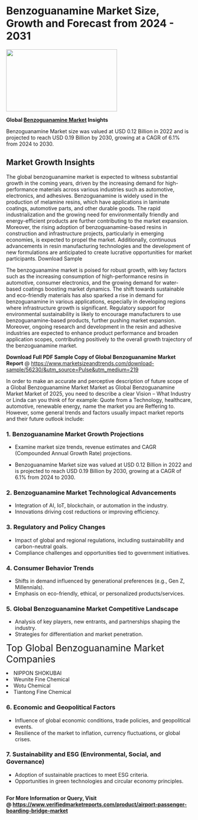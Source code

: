 <H1>Benzoguanamine Market Size, Growth and Forecast from 2024 - 2031</H1><img class="aligncenter size-medium wp-image-584254" src="https://thirdeyenews.in/wp-content/uploads/2024/09/Global-Market-Research-300x168.jpeg" alt="" width="300" height="168" /><p><strong>Global&nbsp;<a href="https://www.marketsizeandtrends.com/download-sample/56230/&amp;utm_source=Pulse&amp;utm_medium=219">Benzoguanamine Market</a> Insights</strong></p><p>Benzoguanamine Market size was valued at USD 0.12 Billion in 2022 and is projected to reach USD 0.19 Billion by 2030, growing at a CAGR of 6.1% from 2024 to 2030.</p><p><h2>Market Growth Insights</h2> <p>The global benzoguanamine market is expected to witness substantial growth in the coming years, driven by the increasing demand for high-performance materials across various industries such as automotive, electronics, and adhesives. Benzoguanamine is widely used in the production of melamine resins, which have applications in laminate coatings, automotive parts, and other durable goods. The rapid industrialization and the growing need for environmentally friendly and energy-efficient products are further contributing to the market expansion. Moreover, the rising adoption of benzoguanamine-based resins in construction and infrastructure projects, particularly in emerging economies, is expected to propel the market. Additionally, continuous advancements in resin manufacturing technologies and the development of new formulations are anticipated to create lucrative opportunities for market participants. Download Sample </p> <p>The benzoguanamine market is poised for robust growth, with key factors such as the increasing consumption of high-performance resins in automotive, consumer electronics, and the growing demand for water-based coatings boosting market dynamics. The shift towards sustainable and eco-friendly materials has also sparked a rise in demand for benzoguanamine in various applications, especially in developing regions where infrastructure growth is significant. Regulatory support for environmental sustainability is likely to encourage manufacturers to use benzoguanamine-based products, further pushing market expansion. Moreover, ongoing research and development in the resin and adhesive industries are expected to enhance product performance and broaden application scopes, contributing positively to the overall growth trajectory of the benzoguanamine market. </p><p><span class=""><strong>Download Full PDF Sample Copy of Global Benzoguanamine Market Report</strong> @ <a href="https://www.marketsizeandtrends.com/download-sample/56230/&amp;utm_source=Pulse&amp;utm_medium=219" target="_blank">https://www.marketsizeandtrends.com/download-sample/56230/&amp;utm_source=Pulse&amp;utm_medium=219</a></span></p><p>In order to make an accurate and perceptive description of future scope of a Global&nbsp;Benzoguanamine Market Market as Global&nbsp;Benzoguanamine Market Market of 2025, you need to describe a clear Vision &ndash; What Industry or Linda can you think of for example: Quote from a Technology, healthcare, automotive, renewable energy, name the market you are Reffering to. However, some general trends and factors usually impact market reports and their future outlook include:</p><h3>1.&nbsp;<strong>Benzoguanamine Market Growth Projections</strong></h3><ul><li>Examine market size trends, revenue estimates and CAGR (Compounded Annual Growth Rate) projections.</li><li><p>Benzoguanamine Market size was valued at USD 0.12 Billion in 2022 and is projected to reach USD 0.19 Billion by 2030, growing at a CAGR of 6.1% from 2024 to 2030.</p></li></ul><h3>2.&nbsp;<strong>Benzoguanamine Market Technological Advancements</strong></h3><ul><li>Integration of AI, IoT, blockchain, or automation in the industry.</li><li>Innovations driving cost reductions or improving efficiency.</li></ul><h3>3.&nbsp;<strong>Regulatory and Policy Changes</strong></h3><ul><li>Impact of global and regional regulations, including sustainability and carbon-neutral goals.</li><li>Compliance challenges and opportunities tied to government initiatives.</li></ul><h3>4.&nbsp;<strong>Consumer Behavior Trends</strong></h3><ul><li>Shifts in demand influenced by generational preferences (e.g., Gen Z, Millennials).</li><li>Emphasis on eco-friendly, ethical, or personalized products/services.</li></ul><h3>5.&nbsp;<strong>Global Benzoguanamine Market Competitive Landscape</strong></h3><ul><li>Analysis of key players, new entrants, and partnerships shaping the industry.</li><li>Strategies for differentiation and market penetration.</li></ul><p data-pm-slice="1 1 []"><span style="color: inherit; font-family: inherit; font-size: 25px;">Top Global Benzoguanamine Market Companies</span></p><div class="" data-test-id=""><p><li>NIPPON SHOKUBAI</li><li> Weunite Fine Chemical</li><li> Wotu Chemical</li><li> Tiantong Fine Chemical</li></p></div><h3>6.&nbsp;<strong>Economic and Geopolitical Factors</strong></h3><ul><li>Influence of global economic conditions, trade policies, and geopolitical events.</li><li>Resilience of the market to inflation, currency fluctuations, or global crises.</li></ul><h3>7.&nbsp;<strong>Sustainability and ESG (Environmental, Social, and Governance)</strong></h3><ul><li>Adoption of sustainable practices to meet ESG criteria.</li><li>Opportunities in green technologies and circular economy principles.</li></ul><h2><strong style="font-size: 14px;">For More Information or Query, Visit @&nbsp;</strong><a style="background-color: #ffffff; font-size: 14px;" href="https://www.marketsizeandtrends.com/report/benzoguanamine-market/" target="_blank">https://www.verifiedmarketreports.com/product/airport-passenger-boarding-bridge-market</a></h2>

